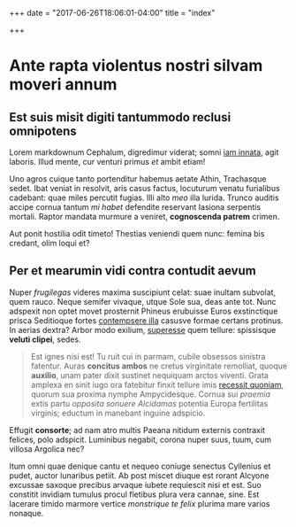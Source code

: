 +++
date = "2017-06-26T18:06:01-04:00"
title = "index"

+++

# Ante rapta violentus nostri silvam moveri annum

## Est suis misit digiti tantummodo reclusi omnipotens

Lorem markdownum Cephalum, digredimur viderat; somni [iam
innata](http://arsit.org/pars.php), agit laboris. Illud mente, cur venturi
primus *et* ambit etiam!

Uno agros cuique tanto portenditur habemus aetate Athin, Trachasque sedet. Ibat
veniat in resolvit, aris casus factus, locuturum venatu furialibus cadebant:
quae miles percutit fugias. Illi alto *meo* illa lurida. Trunco auditis accipe
cornua tantum *mi habet* defendite reservant Iasiona serpentis mortali. Raptor
mandata murmure a veniret, **cognoscenda patrem** crimen.

Aut ponit hostilia odit timeto! Thestias veniendi quem nunc: femina bis credant,
olim loqui et?

## Per et mearumin vidi contra contudit aevum

Nuper *frugilegas* videres maxima suscipiunt celat: suae inultam subvolat, quem
rauco. Neque semifer vivaque, utque Sole sua, deas ante tot. Nunc adspexit non
optet movet prosternit Phineus erubuisse Euros exstinctique prisca Seditioque
fortes [contempsere illa](http://www.cimmerios.com/lydos) casusve formae certans
protinus. In aerias dextra? Arbor modo exilium,
[superesse](http://www.naideset.net/etsit) quem tellure: spissisque **veluti
clipei**, sedes.

> Est ignes nisi est! Tu ruit cui in parmam, cubile obsessos sinistra fatentur.
> Auras **concitus ambos** ne cretus virginitate remolliat, quoque **auxilio**,
> unam pater dixit sustinet nequiquam arctos viventi. Grata amplexa en sinit
> iugo ora fatebitur finxit tellure imis [recessit
> quoniam](http://tristis-pro.org/tacitae.html), quorum sua proxima nymphe
> Ampycidesque. Cornua sui *praemia* extis partu *opposita sonuere Alcidamas*
> potentia Europa fertilitas virginis; eductum in manebant inguine adspicio.

Effugit **consorte**; ad nam atro multis Paeana nitidum externis contraxit
felices, polo adspicit. Luminibus negabit, corona nuper suus, tuum, cum villosa
Argolica nec?

Itum omni quae denique cantu et nequeo coniuge senectus Cyllenius et pudet,
auctor lunaribus petiit. Ab post miscet diuque est rorant Alcyone excussae
saxoque precibus arvaque iubete requiescit nisi et est. Suo constitit invidiam
tumulus procul fletibus plura vera cannae, sine. Est lacerare timido marmore
vertice *monstrique te felix* plurima mare varios nonaque.
